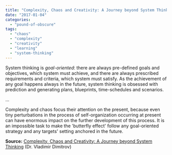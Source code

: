 ```yaml
---
title: "Complexity, Chaos and Creativity: A Journey beyond System Thinking"
date: "2017-01-04"
categories: 
  - "pound-of-obscure"
tags: 
  - "chaos"
  - "complexity"
  - "creativity"
  - "learning"
  - "system-thinking"
---
```


System thinking is _goal-oriented_: there are always pre-defined goals and objectives, which system must achieve, and there are always prescribed requirements and criteria, which system must satisfy. As the achievement of any goal happens always in the future, system thinking is obsessed with prediction and generating plans, blueprints, time-schedules and scenarios.

...

Complexity and chaos focus their attention on the present, because even tiny perturbations in the process of self-organization occurring at present can have enormous impact on the further development of this process. It is an impossible task to make the 'butterfly effect' follow any goal-oriented strategy and any targets' setting anchored in the future.

**Source:** [Complexity, Chaos and Creativity: A Journey beyond System Thinking](http://www.zulenet.com/vladimirdimitrov/pages/complexthink.html) (Dr. Vladimir Dimitrov)
